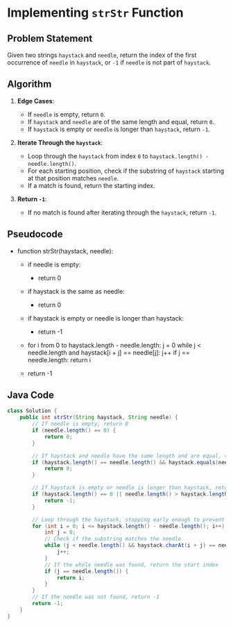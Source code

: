 # Implementing `strStr` Function

## Problem Statement
Given two strings `haystack` and `needle`, return the index of the first occurrence of `needle` in `haystack`, or `-1` if `needle` is not part of `haystack`.

## Algorithm

1. **Edge Cases**:
   - If `needle` is empty, return `0`.
   - If `haystack` and `needle` are of the same length and equal, return `0`.
   - If `haystack` is empty or `needle` is longer than `haystack`, return `-1`.

2. **Iterate Through the `haystack`**:
   - Loop through the `haystack` from index `0` to `haystack.length() - needle.length()`.
   - For each starting position, check if the substring of `haystack` starting at that position matches `needle`.
   - If a match is found, return the starting index.

3. **Return `-1`**:
   - If no match is found after iterating through the `haystack`, return `-1`.

## Pseudocode
- function strStr(haystack, needle):
    - if needle is empty:
        - return 0


    - if haystack is the same as needle:
        - return 0

    - if haystack is empty or needle is longer than haystack:
        - return -1

    - for i from 0 to haystack.length - needle.length:
            j = 0
            while j < needle.length and haystack[i + j] == needle[j]:
                j++
            if j == needle.length:
                return i

    - return -1


## Java Code

```java
class Solution {
    public int strStr(String haystack, String needle) {
        // If needle is empty, return 0
        if (needle.length() == 0) {
            return 0;
        }

        // If haystack and needle have the same length and are equal, return 0
        if (haystack.length() == needle.length() && haystack.equals(needle)) {
            return 0;
        }

        // If haystack is empty or needle is longer than haystack, return -1
        if (haystack.length() == 0 || needle.length() > haystack.length()) {
            return -1;
        }

        // Loop through the haystack, stopping early enough to prevent out-of-bounds access
        for (int i = 0; i <= haystack.length() - needle.length(); i++) {
            int j = 0;
            // Check if the substring matches the needle
            while (j < needle.length() && haystack.charAt(i + j) == needle.charAt(j)) {
                j++;
            }
            // If the whole needle was found, return the start index
            if (j == needle.length()) {
                return i;
            }
        }
        // If the needle was not found, return -1
        return -1;
    }
}

